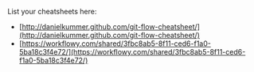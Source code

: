 List your cheatsheets here:

*  [http://danielkummer.github.com/git-flow-cheatsheet/](http://danielkummer.github.com/git-flow-cheatsheet/)
*  [https://workflowy.com/shared/3fbc8ab5-8f11-ced6-f1a0-5ba18c3f4e72/](https://workflowy.com/shared/3fbc8ab5-8f11-ced6-f1a0-5ba18c3f4e72/)